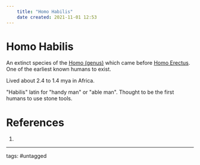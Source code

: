 ```yaml
---
	title: "Homo Habilis"
	date created: 2021-11-01 12:53
---
```

# Homo Habilis

An extinct species of the [Homo (genus)](Homo%20(genus).md) which came before [Homo Erectus](Homo%20Erectus.md). One of the earliest known humans to exist.

Lived about 2.4 to 1.4 mya in Africa.

"Habilis" latin for "handy man" or "able man". Thought to be the first humans to use stone tools.

# References
1. 

---
tags: #untagged